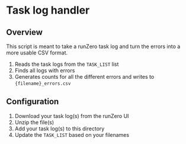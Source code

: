 # Task log handler

## Overview

This script is meant to take a runZero task log and turn the errors into a more usable CSV format.

1. Reads the task logs from the `TASK_LIST` list
2. Finds all logs with errors
3. Generates counts for all the different errors and writes to `{filename}_errors.csv`

## Configuration

1. Download your task log(s) from the runZero UI
2. Unzip the file(s)
3. Add your task log(s) to this directory
4. Update the `TASK_LIST` based on your filenames
